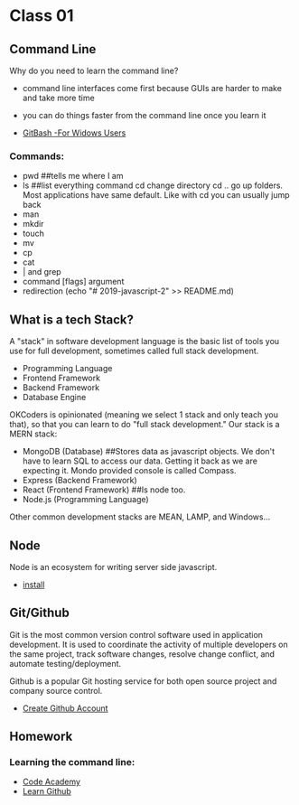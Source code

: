# Class 01

## Command Line

Why do you need to learn the command line?
- command line interfaces come first because GUIs are harder to make and take more time
- you can do things faster from the command line once you learn it

- [GitBash -For Widows Users](https://gitforwindows.org/)

### Commands:

- pwd ##tells me where I am
- ls ##list everything command
  cd change directory cd .. go up folders. Most applications have same default. Like with cd you can usually jump back
- man
- mkdir
- touch
- mv
- cp
- cat
- | and grep
- command [flags] argument
- redirection (echo "# 2019-javascript-2" >> README.md)

## What is a tech Stack?

A "stack" in software development language is the basic list of tools you use for full development,
sometimes called full stack development.

- Programming Language
- Frontend Framework
- Backend Framework
- Database Engine

OKCoders is opinionated (meaning we select 1 stack and only teach you that), so that you can learn
to do "full stack development."  Our stack is a MERN stack:

- MongoDB (Database) ##Stores data as javascript objects. We don't have to learn SQL to access our data. Getting it back as we are expecting it. Mondo provided console is called Compass.
- Express (Backend Framework)
- React (Frontend Framework) ##Is node too.
- Node.js (Programming Language)

Other common development stacks are MEAN, LAMP, and Windows...

## Node

Node is an ecosystem for writing server side javascript.

- [install](https://nodejs.org/en/download/)

## Git/Github

Git is the most common version control software used in application development.  It is used
to coordinate the activity of multiple developers on the same project, track software changes,
resolve change conflict, and automate testing/deployment.

Github is a popular Git hosting service for both open source project and company source control.

- [Create Github Account](https://github.com/)

## Homework

### Learning the command line:

- [Code Academy](https://www.codecademy.com/learn/learn-the-command-line)
- [Learn Github](https://docs.github.com/en/get-started/start-your-journey/hello-world)
